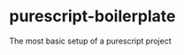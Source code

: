 purescript-boilerplate
==============================================================================

The most basic setup of a purescript project
